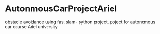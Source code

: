 # AutonmousCarProjectAriel
obstacle avoidance using fast slam- python project. poject for autonomous car course Ariel university
